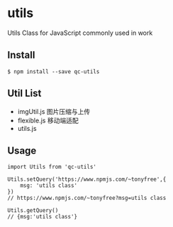 # utils
Utils Class for JavaScript commonly used in work

## Install
```
$ npm install --save qc-utils
```

## Util List
+ imgUtil.js 图片压缩与上传
+ flexible.js 移动端适配
+ utils.js 


## Usage
```
import Utils from 'qc-utils'

Utils.setQuery('https://www.npmjs.com/~tonyfree',{
    msg: 'utils class'
})
// https://www.npmjs.com/~tonyfree?msg=utils class

Utils.getQuery()
// {msg:'utils class'}
```